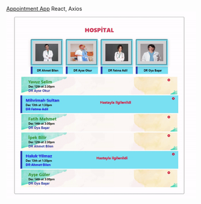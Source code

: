<a href="https://appointment-esra.netlify.app/" target="_blank"> Appointment App</a> 
React, Axios
<img src="https://github.com/Yalcinesra/Appointment/blob/main/project.gif" alt="">

